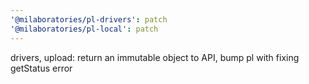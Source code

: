 ```yaml
---
'@milaboratories/pl-drivers': patch
'@milaboratories/pl-local': patch
---
```


drivers, upload: return an immutable object to API, bump pl with fixing getStatus error
